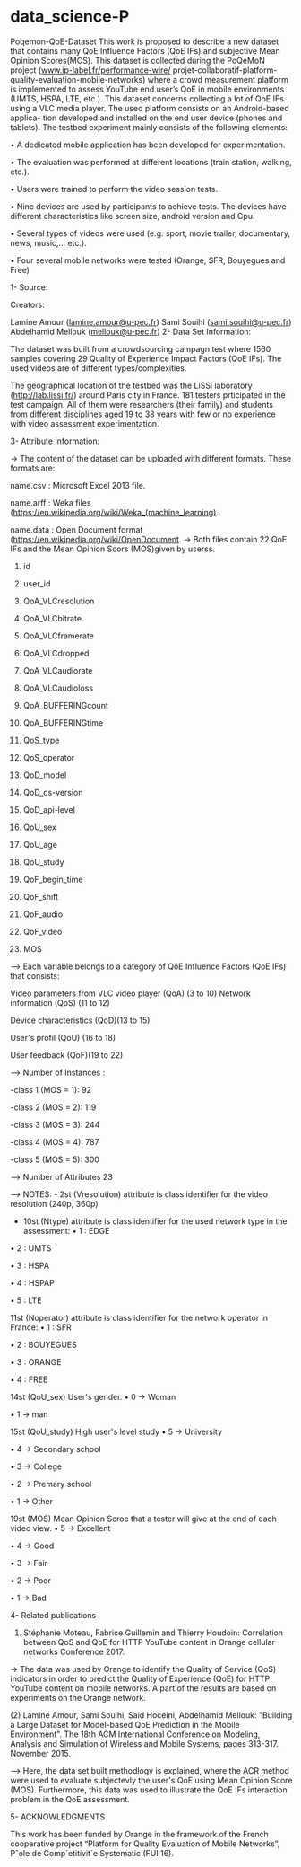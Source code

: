# data_science-P

Poqemon-QoE-Dataset
This work is proposed to describe a new dataset that contains many QoE Influence Factors (QoE IFs) and subjective Mean Opinion Scores(MOS). This dataset is collected during the PoQeMoN project (www.ip-label.fr/performance-wire/ projet-collaboratif-platform-quality-evaluation-mobile-networks) where a crowd measurement platform is implemented to assess YouTube end user’s QoE in mobile environments (UMTS, HSPA, LTE, etc.). This dataset concerns collecting a lot of QoE IFs using a VLC media player. The used platform consists on an Android-based applica- tion developed and installed on the end user device (phones and tablets). The testbed experiment mainly consists of the following elements:

• A dedicated mobile application has been developed for experimentation.

• The evaluation was performed at different locations (train station, walking, etc.).

• Users were trained to perform the video session tests.

• Nine devices are used by participants to achieve tests. The devices have different characteristics like screen size, android version and Cpu.

• Several types of videos were used (e.g. sport, movie trailer, documentary, news, music,... etc.).

• Four several mobile networks were tested (Orange, SFR, Bouyegues and Free)

1- Source:

Creators:

Lamine Amour (lamine.amour@u-pec.fr)
Sami Souihi (sami.souihi@u-pec.fr)
Abdelhamid Mellouk (mellouk@u-pec.fr)
2- Data Set Information:

The dataset was built from a crowdsourcing campagn test where 1560 samples covering 29 Quality of Experience Impact Factors (QoE IFs). The used videos are of different types/complexities.

The geographical location of the testbed was the LiSSi laboratory (http://lab.lissi.fr/) around Paris city in France. 181 testers prticipated in the test campaign. All of them were researchers (their family) and students from different disciplines aged 19 to 38 years with few or no experience with video assessment experimentation.

3- Attribute Information:

-> The content of the dataset can be uploaded with different formats. These formats are:

name.csv : Microsoft Excel 2013 file.

name.arff : Weka files (https://en.wikipedia.org/wiki/Weka_(machine_learning).

name.data : Open Document format (https://en.wikipedia.org/wiki/OpenDocument.
-> Both files contain 22 QoE IFs and the Mean Opinion Scors (MOS)given by userss.

1) id

2) user_id

3) QoA_VLCresolution

4) QoA_VLCbitrate

5) QoA_VLCframerate

6) QoA_VLCdropped

7) QoA_VLCaudiorate

8) QoA_VLCaudioloss

9) QoA_BUFFERINGcount

10) QoA_BUFFERINGtime

11) QoS_type

12) QoS_operator

13) QoD_model

14) QoD_os-version

15) QoD_api-level

16) QoU_sex

17) QoU_age

18) QoU_study

19) QoF_begin_time

20) QoF_shift

21) QoF_audio

22) QoF_video

23) MOS

--> Each variable belongs to a category of QoE Influence Factors (QoE IFs) that consists:

Video parameters from VLC video player (QoA) (3 to 10)
Network information (QoS) (11 to 12)

Device characteristics (QoD)(13 to 15)

User's profil (QoU) (16 to 18)

User feedback (QoF)(19 to 22)

--> Number of Instances :

-class 1 (MOS = 1): 92

-class 2 (MOS = 2): 119

-class 3 (MOS = 3): 244

-class 4 (MOS = 4): 787

-class 5 (MOS = 5): 300

--> Number of Attributes
23

--> NOTES: - 2st (Vresolution) attribute is class identifier for the video resolution (240p, 360p)

- 10st (Ntype) attribute is class identifier for the used network type in the assessment:
• 1 : EDGE

• 2 : UMTS

• 3 : HSPA

• 4 : HSPAP

• 5 : LTE

11st (Noperator) attribute is class identifier for the network operator in France:
• 1 : SFR

• 2 : BOUYEGUES

• 3 : ORANGE

• 4 : FREE

14st (QoU_sex) User's gender.
• 0 -> Woman

• 1 -> man

15st (QoU_study) High user's level study
• 5 -> University

• 4 -> Secondary school

• 3 -> College

• 2 -> Premary school

• 1 -> Other

19st (MOS) Mean Opinion Scroe that a tester will give at the end of each video view.
• 5 -> Excellent

• 4 -> Good

• 3 -> Fair

• 2 -> Poor

• 1 -> Bad

4- Related publications

1) Stéphanie Moteau, Fabrice Guillemin and Thierry Houdoin: Correlation between QoS and QoE for HTTP YouTube content in Orange cellular networks Conference 2017.

-> The data was used by Orange to identify the Quality of Service (QoS) indicators in order to predict the Quality of Experience (QoE) for HTTP YouTube content on mobile networks. A part of the results are based on experiments on the Orange network.

(2) Lamine Amour, Sami Souihi, Said Hoceini, Abdelhamid Mellouk: "Building a Large Dataset for Model-based QoE Prediction in the Mobile Environment". The 18th ACM International Conference on Modeling, Analysis and Simulation of Wireless and Mobile Systems, pages 313-317. November 2015.

--> Here, the data set built methodlogy is explained, where the ACR method were used to evaluate subjectevly the user's QoE using Mean Opinion Score (MOS). Furthermore, this data was used to illustrate the QoE IFs interaction problem in the QoE assessment.

5- ACKNOWLEDGMENTS

This work has been funded by Orange in the framework of the French cooperative project “Platform for Quality Evaluation of Mobile Networks”, Pˆole de Comp´etitivit´e Systematic (FUI 16).
